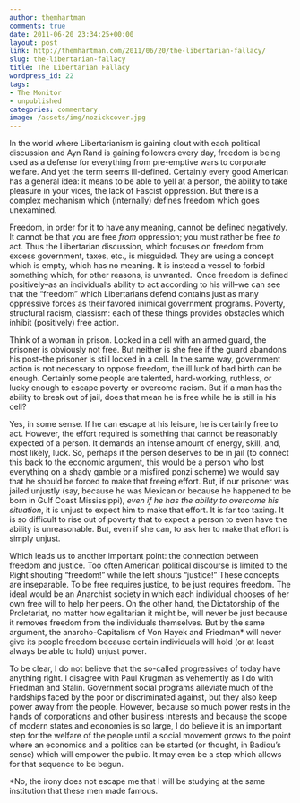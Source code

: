 ```yaml
---
author: themhartman
comments: true
date: 2011-06-20 23:34:25+00:00
layout: post
link: http://themhartman.com/2011/06/20/the-libertarian-fallacy/
slug: the-libertarian-fallacy
title: The Libertarian Fallacy
wordpress_id: 22
tags:
- The Monitor
- unpublished
categories: commentary
image: /assets/img/nozickcover.jpg
---
```


In the world where Libertarianism is gaining clout with each political discussion and Ayn Rand is gaining followers every day, freedom is being used as a defense for everything from pre-emptive wars to corporate welfare. And yet the term seems ill-defined. Certainly every good American has a general idea: it means to be able to yell at a person, the ability to take pleasure in your vices, the lack of Fascist oppression. But there is a complex mechanism which (internally) defines freedom which goes unexamined.

Freedom, in order for it to have any meaning, cannot be defined negatively. It cannot be that you are free _from_ oppression; you must rather be free _to_ act. Thus the Libertarian discussion, which focuses on freedom from excess government, taxes, etc., is misguided. They are using a concept which is empty, which has no meaning. It is instead a vessel to forbid something which, for other reasons, is unwanted.  Once freedom is defined positively–as an individual’s ability to act according to his will–we can see that the “freedom” which Libertarians defend contains just as many oppressive forces as their favored inimical government programs. Poverty, structural racism, classism: each of these things provides obstacles which inhibit (positively) free action.

Think of a woman in prison. Locked in a cell with an armed guard, the prisoner is obviously not free. But neither is she free if the guard abandons his post–the prisoner is still locked in a cell. In the same way, government action is not necessary to oppose freedom, the ill luck of bad birth can be enough. Certainly some people are talented, hard-working, ruthless, or lucky enough to escape poverty or overcome racism. But if a man has the ability to break out of jail, does that mean he is free while he is still in his cell?

Yes, in some sense. If he can escape at his leisure, he is certainly free to act. However, the effort required is something that cannot be reasonably expected of a person. It demands an intense amount of energy, skill, and, most likely, luck. So, perhaps if the person deserves to be in jail (to connect this back to the economic argument, this would be a person who lost everything on a shady gamble or a misfired ponzi scheme) we would say that he should be forced to make that freeing effort. But, if our prisoner was jailed unjustly (say, because he was Mexican or because he happened to be born in Gulf Coast Mississippi), _even if he has the ability to overcome his situation_, it is unjust to expect him to make that effort. It is far too taxing. It is so difficult to rise out of poverty that to expect a person to even have the ability is unreasonable. But, even if she can, to ask her to make that effort is simply unjust.

Which leads us to another important point: the connection between freedom and justice. Too often American political discourse is limited to the Right shouting “freedom!” while the left shouts “justice!” These concepts are inseparable. To be free requires justice, to be just requires freedom. The ideal would be an Anarchist society in which each individual chooses of her own free will to help her peers. On the other hand, the Dictatorship of the Proletariat, no matter how egalitarian it might be, will never be just because it removes freedom from the individuals themselves. But by the same argument, the anarcho-Capitalism of Von Hayek and Friedman* will never give its people freedom because certain individuals will hold (or at least always be able to hold) unjust power.

To be clear, I do not believe that the so-called progressives of today have anything right. I disagree with Paul Krugman as vehemently as I do with Friedman and Stalin. Government social programs alleviate much of the hardships faced by the poor or discriminated against, but they also keep power away from the people. However, because so much power rests in the hands of corporations and other business interests and because the scope of modern states and economies is so large, I do believe it is an important step for the welfare of the people until a social movement grows to the point where an economics and a politics can be started (or thought, in Badiou’s sense) which will empower the public. It may even be a step which allows for that sequence to be begun.

*No, the irony does not escape me that I will be studying at the same institution that these men made famous.

